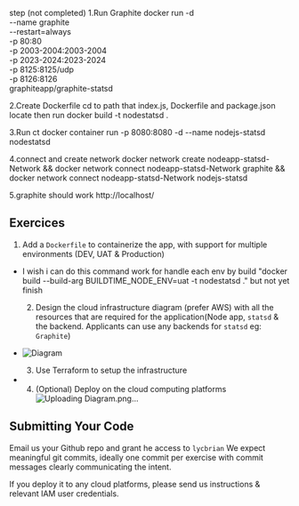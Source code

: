 step (not completed)
1.Run Graphite
docker run -d\
 --name graphite\
 --restart=always\
 -p 80:80\
 -p 2003-2004:2003-2004\
 -p 2023-2024:2023-2024\
 -p 8125:8125/udp\
 -p 8126:8126\
 graphiteapp/graphite-statsd

2.Create Dockerfile
 cd to path that index.js, Dockerfile and package.json locate then run docker build -t nodestatsd .

3.Run ct
docker container run -p 8080:8080 -d --name nodejs-statsd nodestatsd

4.connect and create network 
docker network create nodeapp-statsd-Network && docker network connect nodeapp-statsd-Network graphite && docker network connect nodeapp-statsd-Network nodejs-statsd

5.graphite should work
http://localhost/


## Exercices

  1. Add a `Dockerfile` to containerize the app, with support for multiple environments (DEV, UAT & Production)
- I wish i can do this command work for handle each env by build "docker build   --build-arg BUILDTIME_NODE_ENV=uat -t nodestatsd ." but not yet finish


  2. Design the cloud infrastructure diagram (prefer AWS) with all the resources that are required for the application(Node app, `statsd` & the backend. Applicants can use any backends for `statsd` eg: `Graphite`)
- ![Diagram](https://user-images.githubusercontent.com/32988267/229088827-1ee66d59-b53d-42a9-a0c3-26fcbb22742d.png)

  3. Use Terraform to setup the infrastructure
- 
  4. (Optional) Deploy on the cloud computing platforms![Uploading Diagram.png…]()


## Submitting Your Code

Email us your Github repo and grant he access to `lycbrian` We expect meaningful git commits, ideally one commit per exercise with commit messages clearly communicating the intent.

If you deploy it to any cloud platforms, please send us instructions & relevant IAM user credentials.
